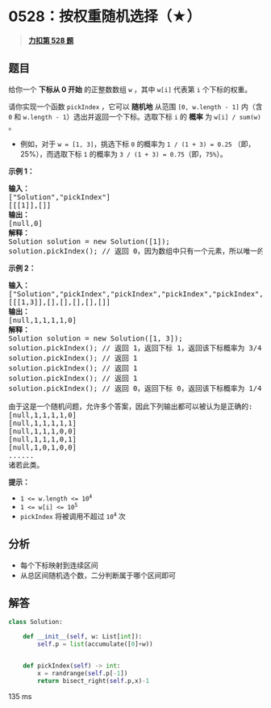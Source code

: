 # 0528：按权重随机选择（★）


> <u>**[力扣第 528 题](https://leetcode.cn/problems/random-pick-with-weight/)**</u>

## 题目

<p>给你一个 <strong>下标从 0 开始</strong> 的正整数数组 <code>w</code> ，其中 <code>w[i]</code> 代表第 <code>i</code> 个下标的权重。</p>

<p>请你实现一个函数 <code>pickIndex</code> ，它可以 <strong>随机地</strong> 从范围 <code>[0, w.length - 1]</code> 内（含 <code>0</code> 和 <code>w.length - 1</code>）选出并返回一个下标。选取下标 <code>i</code> 的 <strong>概率</strong> 为 <code>w[i] / sum(w)</code> 。</p>

<ol>
</ol>

<ul>
<li>例如，对于 <code>w = [1, 3]</code>，挑选下标 <code>0</code> 的概率为 <code>1 / (1 + 3) = 0.25</code> （即，25%），而选取下标 <code>1</code> 的概率为 <code>3 / (1 + 3) = 0.75</code>（即，<code>75%</code>）。</li>
</ul>



<p><strong>示例 1：</strong></p>

<pre>
<strong>输入：</strong>
["Solution","pickIndex"]
[[[1]],[]]
<strong>输出：</strong>
[null,0]
<strong>解释：</strong>
Solution solution = new Solution([1]);
solution.pickIndex(); // 返回 0，因为数组中只有一个元素，所以唯一的选择是返回下标 0。</pre>

<p><strong>示例 2：</strong></p>

<pre>
<strong>输入：</strong>
["Solution","pickIndex","pickIndex","pickIndex","pickIndex","pickIndex"]
[[[1,3]],[],[],[],[],[]]
<strong>输出：</strong>
[null,1,1,1,1,0]
<strong>解释：</strong>
Solution solution = new Solution([1, 3]);
solution.pickIndex(); // 返回 1，返回下标 1，返回该下标概率为 3/4 。
solution.pickIndex(); // 返回 1
solution.pickIndex(); // 返回 1
solution.pickIndex(); // 返回 1
solution.pickIndex(); // 返回 0，返回下标 0，返回该下标概率为 1/4 。

由于这是一个随机问题，允许多个答案，因此下列输出都可以被认为是正确的:
[null,1,1,1,1,0]
[null,1,1,1,1,1]
[null,1,1,1,0,0]
[null,1,1,1,0,1]
[null,1,0,1,0,0]
......
诸若此类。
</pre>



<p><strong>提示：</strong></p>

<ul>
<li><code>1 &lt;= w.length &lt;= 10<sup>4</sup></code></li>
<li><code>1 &lt;= w[i] &lt;= 10<sup>5</sup></code></li>
<li><code>pickIndex</code> 将被调用不超过 <code>10<sup>4</sup></code> 次</li>
</ul>


## 分析

- 每个下标映射到连续区间
- 从总区间随机选个数，二分判断属于哪个区间即可
## 解答

```python
class Solution:

    def __init__(self, w: List[int]):
        self.p = list(accumulate([0]+w))


    def pickIndex(self) -> int:
        x = randrange(self.p[-1])
        return bisect_right(self.p,x)-1
```
135 ms
